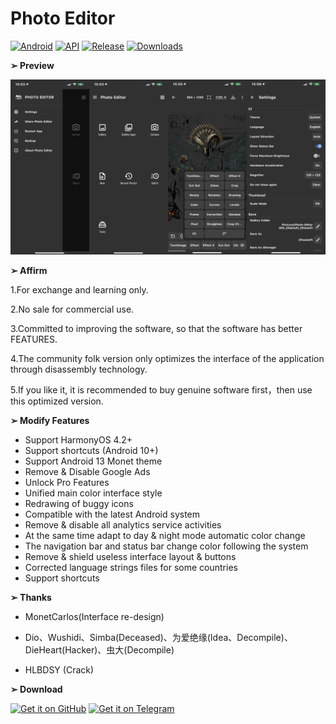 # Photo Editor
[![Android](https://img.shields.io/badge/Platform-Android-green.svg?style=flat-square)](https://www.android.com) [![API](https://img.shields.io/badge/API-21%2B-orange.svg?logo=android&style=flat-square)](https://developer.android.com/studio/releases/platforms) [![Release](https://img.shields.io/github/v/release/PatrickAlex2019/PhotoEditor?color=blue&label=Release&style=flat-square)](https://github.com/PatrickAlex2019/PhotoEditor/releases) [![Downloads](https://img.shields.io/github/downloads/PatrickAlex2019/PhotoEditor/total?label=Downloads&logo=github&style=flat-square)](https://github.com/PatrickAlex2019/PhotoEditor/releases)

**➢ Preview**

![alt text](https://raw.githubusercontent.com/PatrickAlex2019/PhotoEditor/master/PhotoEditor_Preview.PNG)

**➢ Affirm**

1.For exchange and learning only.

2.No sale for commercial use.

3.Committed to improving the software, so that the software has better FEATURES.

4.The community folk version only optimizes the interface of the application through disassembly technology. 

5.If you like it, it is recommended to buy genuine software first，then use this optimized version.

**➢ Modify Features**

- Support HarmonyOS 4.2+
- Support shortcuts (Android 10+)
- Support Android 13 Monet theme
- Remove & Disable Google Ads
- Unlock Pro Features
- Unified main color interface style
- Redrawing of buggy icons
- Compatible with the latest Android system
- Remove & disable all analytics service activities
- At the same time adapt to day & night mode automatic color change
- The navigation bar and status bar change color following the system
- Remove & shield useless interface layout & buttons
- Corrected language strings files for some countries
- Support shortcuts

**➢ Thanks**

- MonetCarlos(Interface re-design)

- Dio、Wushidi、Simba(Deceased)、为爱绝缘(Idea、Decompile)、DieHeart(Hacker)、虫大(Decompile)

- HLBDSY (Crack)

**➢ Download**

[<img src="https://raw.githubusercontent.com/PatrickAlex2019/QuickPic-Gallery/master/Images/GitHub.svg"
      alt='Get it on GitHub'
      height="80">](https://github.com/PatrickAlex2019/PhotoEditor/releases/latest) [<img src="https://raw.githubusercontent.com/PatrickAlex2019/QuickPic-Gallery/master/Images/Telegram.svg"
      alt='Get it on Telegram'
      height="80">](https://t.me/anubis_recommended)
